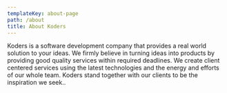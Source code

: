 ```yaml
---
templateKey: about-page
path: /about
title: About Koders
---
```

Koders is a software development company that provides a real world solution to your ideas. We firmly believe in turning ideas into products by providing good quality services within required deadlines. We create client centered services using the latest technologies and the energy and efforts of our whole team. Koders stand together with our clients to be the inspiration we seek..